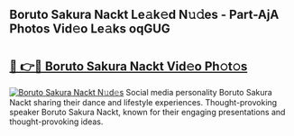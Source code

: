 ## Boruto Sakura Nackt Le𝚊k𝚎d N𝚞𝚍es - Part-AjA Photos Vid𝚎o Le𝚊ks oqGUG

# <h2><a href="http://fb34ee.evod.top/?m=Boruto+Sakura+Nackt">🔗 👉🔴 Boruto Sakura Nackt Vid𝚎o Ph𝚘t𝚘s</a></h2>

[![Boruto Sakura Nackt N𝚞d𝚎s](https://i.imgur.com/8V9OHl7.gif)](http://fb34ee.evod.top/?m=Boruto+Sakura+Nackt)
Social media personality Boruto Sakura Nackt sharing their dance and lifestyle experiences. Thought-provoking speaker Boruto Sakura Nackt, known for their engaging presentations and thought-provoking ideas. 
